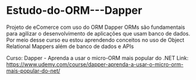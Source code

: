 # Estudo-do-ORM---Dapper
Projeto de eComerce com uso do ORM Dapper
ORMs são fundamentais para agilizar o desenvolvimento de aplicações que usam banco de dados.
Por meio desse curso eu estou aprendendo conceitos no uso de Object Relational Mappers além de banco de dados e APIs


Curso:
Dapper - Aprenda a usar o micro-ORM mais popular do .NET
Link: https://www.udemy.com/course/dapper-aprenda-a-usar-o-micro-orm-mais-popular-do-net/


